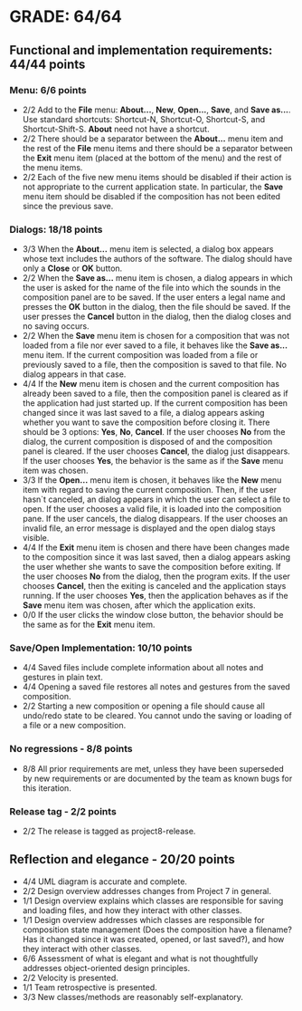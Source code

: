 # GRADE: 64/64 

## Functional and implementation requirements: 44/44 points 

### Menu: 6/6 points
* 2/2 Add to the **File** menu: **About...**, **New**, **Open...**, **Save**, and **Save as...**. Use standard shortcuts: Shortcut-N, Shortcut-O, Shortcut-S, and Shortcut-Shift-S.  **About** need not have a shortcut.
* 2/2 There should be a separator between the **About...** menu item and the rest of the **File** menu items and there should be a separator between the **Exit** menu item (placed at the bottom of the menu) and the rest of the menu items.
* 2/2 Each of the five new menu items should be disabled if their action is not appropriate to the current application state. In particular, the **Save** menu item should be disabled if the composition has not been edited since the previous save.

### Dialogs: 18/18 points
* 3/3 When the **About...** menu item is selected, a dialog box appears whose text includes the authors of the software.  The dialog should have only a **Close** or **OK** button.
* 2/2 When the **Save as...** menu item is chosen, a dialog appears in which the user is asked for the name of the file into which the sounds in the composition panel are to be saved. If the user enters a legal name and presses the **OK** button in the dialog, then the file should be saved.  If the user presses the **Cancel** button in the dialog, then the dialog closes and no saving occurs.
* 2/2 When the **Save** menu item is chosen for a composition that was not loaded from a file nor ever saved to a file, it behaves like the **Save as...** menu item. If the current composition was loaded from a file or previously saved to a file, then the composition is saved to that file. No dialog appears in that case.
* 4/4 If the **New** menu item is chosen and the current composition has already been saved to a file, then the composition panel is cleared as if the application had just started up. If the current composition has been changed since it was last saved to a file, a dialog appears asking whether you want to save the composition before closing it. There should be 3 options: **Yes**, **No**, **Cancel**. If the user chooses **No** from the dialog, the current composition is disposed of and the composition panel is cleared.  If the user chooses **Cancel**, the dialog just disappears. If the user chooses **Yes**, the behavior is the same as if the **Save** menu item was chosen.
* 3/3 If the **Open...** menu item is chosen, it behaves like the **New** menu item with regard to saving the current composition. Then, if the user hasn`t canceled, an dialog appears in which the user can select a file to open. If the user chooses a valid file, it is loaded into the composition pane. If the user cancels, the dialog disappears. If the user chooses an invalid file, an error message is displayed and the open dialog stays visible.
* 4/4 If the **Exit** menu item is chosen and there have been changes made to the composition since it was last saved, then a dialog appears asking the user whether she wants to save the composition before exiting. If the user chooses **No** from the dialog, then the program exits.  If the user chooses **Cancel**, then the exiting is canceled and the application stays running. If the user chooses **Yes**, then the application behaves as if the **Save** menu item was chosen, after which the application exits.
* 0/0 If the user clicks the window close button, the behavior should be the same as for the **Exit** menu item.

### Save/Open Implementation: 10/10 points
* 4/4 Saved files include complete information about all notes and gestures in plain text.
* 4/4 Opening a saved file restores all notes and gestures from the saved composition.
* 2/2 Starting a new composition or opening a file should cause all undo/redo state to be cleared. You cannot undo the saving or loading of a file or a new composition.

### No regressions - 8/8 points
* 8/8 All prior requirements are met, unless they have been superseded by new requirements or are documented by the team as known bugs for this iteration.

### Release tag - 2/2 points
* 2/2 The release is tagged as project8-release.

## Reflection and elegance - 20/20 points

* 4/4 UML diagram is accurate and complete.
* 2/2 Design overview addresses changes from Project 7 in general.
* 1/1 Design overview explains which classes are responsible for saving and loading files, and how they interact with other classes.
* 1/1 Design overview addresses which classes are responsible for composition state management (Does the composition have a filename? Has it changed since it was created, opened, or last saved?), and how they interact with other classes.
* 6/6 Assessment of what is elegant and what is not thoughtfully addresses object-oriented design principles.
* 2/2 Velocity is presented. 
* 1/1 Team retrospective is presented.
* 3/3 New classes/methods are reasonably self-explanatory.
